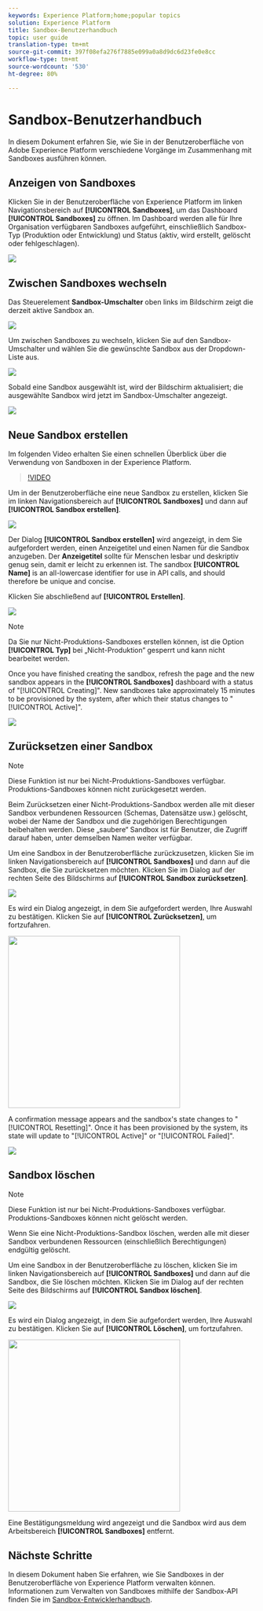 ```yaml
---
keywords: Experience Platform;home;popular topics
solution: Experience Platform
title: Sandbox-Benutzerhandbuch
topic: user guide
translation-type: tm+mt
source-git-commit: 397f08efa276f7885e099a0a8d9dc6d23fe0e8cc
workflow-type: tm+mt
source-wordcount: '530'
ht-degree: 80%

---
```



# Sandbox-Benutzerhandbuch

In diesem Dokument erfahren Sie, wie Sie in der Benutzeroberfläche von Adobe Experience Platform verschiedene Vorgänge im Zusammenhang mit Sandboxes ausführen können.

## Anzeigen von Sandboxes

Klicken Sie in der Benutzeroberfläche von Experience Platform im linken Navigationsbereich auf **[!UICONTROL Sandboxes]**, um das Dashboard **[!UICONTROL Sandboxes]** zu öffnen. Im Dashboard werden alle für Ihre Organisation verfügbaren Sandboxes aufgeführt, einschließlich Sandbox-Typ (Produktion oder Entwicklung) und Status (aktiv, wird erstellt, gelöscht oder fehlgeschlagen).

![](../images/ui/sandboxes-tab.png)

## Zwischen Sandboxes wechseln

Das Steuerelement **Sandbox-Umschalter** oben links im Bildschirm zeigt die derzeit aktive Sandbox an.

![](../images/ui/sandbox-selector.png)

Um zwischen Sandboxes zu wechseln, klicken Sie auf den Sandbox-Umschalter und wählen Sie die gewünschte Sandbox aus der Dropdown-Liste aus.

![](../images/ui/switch-sandbox.png)

Sobald eine Sandbox ausgewählt ist, wird der Bildschirm aktualisiert; die ausgewählte Sandbox wird jetzt im Sandbox-Umschalter angezeigt.

![](../images/ui/sandbox-switched.png)

## Neue Sandbox erstellen

Im folgenden Video erhalten Sie einen schnellen Überblick über die Verwendung von Sandboxen in der Experience Platform.

>[!VIDEO](https://video.tv.adobe.com/v/29838/?quality=12&learn=on)

Um in der Benutzeroberfläche eine neue Sandbox zu erstellen, klicken Sie im linken Navigationsbereich auf **[!UICONTROL Sandboxes]** und dann auf **[!UICONTROL Sandbox erstellen]**.

![](../images/ui/create-sandbox-button.png)

Der Dialog **[!UICONTROL Sandbox erstellen]** wird angezeigt, in dem Sie aufgefordert werden, einen Anzeigetitel und einen Namen für die Sandbox anzugeben. Der **Anzeigetitel** sollte für Menschen lesbar und deskriptiv genug sein, damit er leicht zu erkennen ist. The sandbox **[!UICONTROL Name]** is an all-lowercase identifier for use in API calls, and should therefore be unique and concise.

Klicken Sie abschließend auf **[!UICONTROL Erstellen]**.

![](../images/ui/create-sandbox-dialog.png)

>[!NOTE]
>
>Da Sie nur Nicht-Produktions-Sandboxes erstellen können, ist die Option **[!UICONTROL Typ]** bei „Nicht-Produktion“ gesperrt und kann nicht bearbeitet werden.

Once you have finished creating the sandbox, refresh the page and the new sandbox appears in the **[!UICONTROL Sandboxes]** dashboard with a status of &quot;[!UICONTROL Creating]&quot;. New sandboxes take approximately 15 minutes to be provisioned by the system, after which their status changes to &quot;[!UICONTROL Active]&quot;.

![](../images/ui/sandbox-created.png)

## Zurücksetzen einer Sandbox

>[!NOTE]
>
> Diese Funktion ist nur bei Nicht-Produktions-Sandboxes verfügbar. Produktions-Sandboxes können nicht zurückgesetzt werden.

Beim Zurücksetzen einer Nicht-Produktions-Sandbox werden alle mit dieser Sandbox verbundenen Ressourcen (Schemas, Datensätze usw.) gelöscht, wobei der Name der Sandbox und die zugehörigen Berechtigungen beibehalten werden. Diese „saubere“ Sandbox ist für Benutzer, die Zugriff darauf haben, unter demselben Namen weiter verfügbar.

Um eine Sandbox in der Benutzeroberfläche zurückzusetzen, klicken Sie im linken Navigationsbereich auf **[!UICONTROL Sandboxes]** und dann auf die Sandbox, die Sie zurücksetzen möchten. Klicken Sie im Dialog auf der rechten Seite des Bildschirms auf **[!UICONTROL Sandbox zurücksetzen]**.

![](../images/ui/reset-sandbox-button.png)

Es wird ein Dialog angezeigt, in dem Sie aufgefordert werden, Ihre Auswahl zu bestätigen. Klicken Sie auf **[!UICONTROL Zurücksetzen]**, um fortzufahren.

<img src="../images/ui/reset-are-you-sure.png" width="350"><br>

A confirmation message appears and the sandbox&#39;s state changes to &quot;[!UICONTROL Resetting]&quot;. Once it has been provisioned by the system, its state will update to &quot;[!UICONTROL Active]&quot; or &quot;[!UICONTROL Failed]&quot;.

![](../images/ui/sandbox-resetting.png)

## Sandbox löschen

>[!NOTE]
>
> Diese Funktion ist nur bei Nicht-Produktions-Sandboxes verfügbar. Produktions-Sandboxes können nicht gelöscht werden.

Wenn Sie eine Nicht-Produktions-Sandbox löschen, werden alle mit dieser Sandbox verbundenen Ressourcen (einschließlich Berechtigungen) endgültig gelöscht.

Um eine Sandbox in der Benutzeroberfläche zu löschen, klicken Sie im linken Navigationsbereich auf **[!UICONTROL Sandboxes]** und dann auf die Sandbox, die Sie löschen möchten. Klicken Sie im Dialog auf der rechten Seite des Bildschirms auf **[!UICONTROL Sandbox löschen]**.

![](../images/ui/delete-sandbox-button.png)

Es wird ein Dialog angezeigt, in dem Sie aufgefordert werden, Ihre Auswahl zu bestätigen. Klicken Sie auf **[!UICONTROL Löschen]**, um fortzufahren.

<img src="../images/ui/delete-are-you-sure.png" width="350"><br>

Eine Bestätigungsmeldung wird angezeigt und die Sandbox wird aus dem Arbeitsbereich **[!UICONTROL Sandboxes]** entfernt.

## Nächste Schritte

In diesem Dokument haben Sie erfahren, wie Sie Sandboxes in der Benutzeroberfläche von Experience Platform verwalten können. Informationen zum Verwalten von Sandboxes mithilfe der Sandbox-API finden Sie im [Sandbox-Entwicklerhandbuch](../api/getting-started.md).
